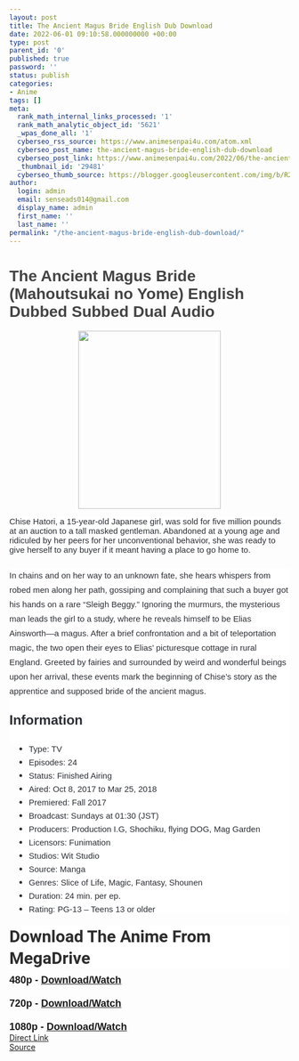 ```yaml
---
layout: post
title: The Ancient Magus Bride English Dub Download
date: 2022-06-01 09:10:58.000000000 +00:00
type: post
parent_id: '0'
published: true
password: ''
status: publish
categories:
- Anime
tags: []
meta:
  rank_math_internal_links_processed: '1'
  rank_math_analytic_object_id: '5621'
  _wpas_done_all: '1'
  cyberseo_rss_source: https://www.animesenpai4u.com/atom.xml
  cyberseo_post_name: the-ancient-magus-bride-english-dub-download
  cyberseo_post_link: https://www.animesenpai4u.com/2022/06/the-ancient-magus-bride-english-dub.html
  _thumbnail_id: '29481'
  cyberseo_thumb_source: https://blogger.googleusercontent.com/img/b/R29vZ2xl/AVvXsEjZ6He-TbtAe42T3Dgf2BZRyUZxACRhEpktxsW1Y40ghBEyWBjOL7mtzU1o-8vEa9VFgyfhdBlw0B358KNDUj8d0YPy50EQ03Ar1HIo2E3A07Sy4AL7Lrj8957E3Ya7KGB2b_FVdfH3TPU9DeZ12gI0XSHmOtACPq3QSigWWQFDwx8OQZC0tbbBSZ6J/s320/_chise_hatosi_-20220531-0001.jpg
author:
  login: admin
  email: senseads014@gmail.com
  display_name: admin
  first_name: ''
  last_name: ''
permalink: "/the-ancient-magus-bride-english-dub-download/"
---
```

<h1 style="text-align: left;"><span style="color: #444444; font-family: arial;">The Ancient Magus Bride (Mahoutsukai no Yome) English Dubbed Subbed Dual Audio</span></h1>
<div class="separator" style="clear: both; text-align: center;"><a href="https://blogger.googleusercontent.com/img/b/R29vZ2xl/AVvXsEjZ6He-TbtAe42T3Dgf2BZRyUZxACRhEpktxsW1Y40ghBEyWBjOL7mtzU1o-8vEa9VFgyfhdBlw0B358KNDUj8d0YPy50EQ03Ar1HIo2E3A07Sy4AL7Lrj8957E3Ya7KGB2b_FVdfH3TPU9DeZ12gI0XSHmOtACPq3QSigWWQFDwx8OQZC0tbbBSZ6J/s712/_chise_hatosi_-20220531-0001.jpg" style="margin-left: 1em; margin-right: 1em;"><span style="font-family: arial;"><img border="0" data-original-height="712" data-original-width="570" height="320" src="{{ site.baseurl }}/assets/2022/06/_chise_hatosi_-20220531-0001.jpg" width="256" /></span></a></div>
<p><span face="-apple-system, BlinkMacSystemFont, &quot;Segoe UI&quot;, Roboto, Oxygen, Oxygen-Sans, Ubuntu, Cantarell, &quot;Helvetica Neue&quot;, &quot;Open Sans&quot;, Arial, sans-serif" style="background-color: white; color: #2c2f34; font-family: arial; font-size: 15px;">Chise Hatori, a 15-year-old Japanese girl, was sold for five million pounds at an auction to a tall masked gentleman. Abandoned at a young age and ridiculed by her peers for her unconventional behavior, she was ready to give herself to any buyer if it meant having a place to go home to.</span>
<p style="background-color: white; border: 0px; box-sizing: border-box; color: #2c2f34; font-size: 15px; line-height: 26px; list-style: none; margin: 0px 0px 25px; outline: none; padding: 0px;"></p>
<p style="background-color: white; border: 0px; box-sizing: border-box; color: #2c2f34; font-size: 15px; line-height: 26px; list-style: none; margin: 0px; outline: none; padding: 0px;"><span style="font-family: arial;">In chains and on her way to an unknown fate, she hears whispers from robed men along her path, gossiping and complaining that such a buyer got his hands on a rare “Sleigh Beggy.” Ignoring the murmurs, the mysterious man leads the girl to a study, where he reveals himself to be Elias Ainsworth—a magus. After a brief confrontation and a bit of teleportation magic, the two open their eyes to Elias’ picturesque cottage in rural England. Greeted by fairies and surrounded by weird and wonderful beings upon her arrival, these events mark the beginning of Chise’s story as the apprentice and supposed bride of the ancient magus.&nbsp;</span></p>
<p style="background-color: white; border: 0px; box-sizing: border-box; color: #2c2f34; font-size: 15px; line-height: 26px; list-style: none; margin: 0px; outline: none; padding: 0px;"><span style="font-family: arial;"><br /></span></p>
<div style="background-color: white; border: 0px; box-sizing: border-box; color: #2c2f34; line-height: 26px; list-style: none; margin: 0px; outline: none; padding: 0px; text-align: left;"><span style="font-family: arial;"><b><span style="font-size: x-large;">Information</span></b><span style="font-size: 15px;">&nbsp;</span></span></div>
<p style="background-color: white; border: 0px; box-sizing: border-box; color: #2c2f34; font-size: 15px; line-height: 26px; list-style: none; margin: 0px; outline: none; padding: 0px;"><span style="font-family: arial;"><br /></span></p>
<ul style="background-color: white; border: 0px; box-sizing: border-box; color: #2c2f34; font-size: 15px; list-style: none; margin: 0px 0px 20px 20px; outline: none; padding: 0px 0px 0px 15px;">
<li style="border: 0px; box-sizing: border-box; list-style: none disc; margin: 0px 0px 5px; outline: none; padding: 0px;"><span style="font-family: arial;">Type: TV</span></li>
<li style="border: 0px; box-sizing: border-box; list-style: none disc; margin: 0px 0px 5px; outline: none; padding: 0px;"><span style="font-family: arial;">Episodes: 24</span></li>
<li style="border: 0px; box-sizing: border-box; list-style: none disc; margin: 0px 0px 5px; outline: none; padding: 0px;"><span style="font-family: arial;">Status: Finished Airing</span></li>
<li style="border: 0px; box-sizing: border-box; list-style: none disc; margin: 0px 0px 5px; outline: none; padding: 0px;"><span style="font-family: arial;">Aired: Oct 8, 2017 to Mar 25, 2018</span></li>
<li style="border: 0px; box-sizing: border-box; list-style: none disc; margin: 0px 0px 5px; outline: none; padding: 0px;"><span style="font-family: arial;">Premiered: Fall 2017</span></li>
<li style="border: 0px; box-sizing: border-box; list-style: none disc; margin: 0px 0px 5px; outline: none; padding: 0px;"><span style="font-family: arial;">Broadcast: Sundays at 01:30 (JST)</span></li>
<li style="border: 0px; box-sizing: border-box; list-style: none disc; margin: 0px 0px 5px; outline: none; padding: 0px;"><span style="font-family: arial;">Producers: Production I.G, Shochiku, flying DOG, Mag Garden</span></li>
<li style="border: 0px; box-sizing: border-box; list-style: none disc; margin: 0px 0px 5px; outline: none; padding: 0px;"><span style="font-family: arial;">Licensors: Funimation</span></li>
<li style="border: 0px; box-sizing: border-box; list-style: none disc; margin: 0px 0px 5px; outline: none; padding: 0px;"><span style="font-family: arial;">Studios: Wit Studio</span></li>
<li style="border: 0px; box-sizing: border-box; list-style: none disc; margin: 0px 0px 5px; outline: none; padding: 0px;"><span style="font-family: arial;">Source: Manga</span></li>
<li style="border: 0px; box-sizing: border-box; list-style: none disc; margin: 0px 0px 5px; outline: none; padding: 0px;"><span style="font-family: arial;">Genres: Slice of Life, Magic, Fantasy, Shounen</span></li>
<li style="border: 0px; box-sizing: border-box; list-style: none disc; margin: 0px 0px 5px; outline: none; padding: 0px;"><span style="font-family: arial;">Duration: 24 min. per ep.</span></li>
<li style="border: 0px; box-sizing: border-box; list-style: none disc; margin: 0px 0px 5px; outline: none; padding: 0px;"><span style="font-family: arial;">Rating: PG-13 – Teens 13 or older</span></li>
</ul>
<div>
<h2 style="background: 0px 0px rgb(255, 255, 255); border: 0px; box-sizing: border-box; color: #2d2d2d; font-family: roboto; font-size: 30px; line-height: 1.3; margin: 20px 0px 10px; outline: 0px; padding: 0px; vertical-align: baseline;">Download The Anime From MegaDrive</h2>
</div>
<div></div>
<div><span style="background: 0px 0px; border: 0px; font-family: arial; outline: 0px; padding: 0px; vertical-align: baseline;"><b><span style="font-size: large;">480p - <a href="https://mega.nz/folder/wvRBwa4S#rxDaYJ9z40ZMieOcMthfZw" target="_blank" rel="noopener">Download/Watch</a></span></b></span></div>
<div><span style="background: 0px 0px; border: 0px; font-family: arial; outline: 0px; padding: 0px; vertical-align: baseline;"><b><span style="font-size: large;"><br /></span></b></span></div>
<div><span style="background: 0px 0px; border: 0px; font-family: arial; outline: 0px; padding: 0px; vertical-align: baseline;"><b><span style="font-size: large;">720p - <a href="https://mega.nz/folder/wvRBwa4S#rxDaYJ9z40ZMieOcMthfZw" target="_blank" rel="noopener">Download/Watch</a></span></b></span></div>
<div><span style="background: 0px 0px; border: 0px; font-family: arial; outline: 0px; padding: 0px; vertical-align: baseline;"><b><span style="font-size: large;"><br /></span></b></span></div>
<div><span style="background: 0px 0px; border: 0px; font-family: arial; outline: 0px; padding: 0px; vertical-align: baseline;"><b><span style="font-size: large;">1080p - <a href="https://mega.nz/folder/wvRBwa4S#rxDaYJ9z40ZMieOcMthfZw" target="_blank" rel="noopener">Download/Watch</a></span></b></span></div>
<link rel="stylesheet" href="https://cdnjs.cloudflare.com/ajax/libs/font-awesome/4.7.0/css/font-awesome.min.css" />
<div class="divbtn"> <a href="https://handymansurrender.com/fihup8buzv?key=94550f7ce39444073321dde3b8782f97" class="btn"><i class="fa fa-download"></i> Direct Link</a> <br /><a href="https://www.animesenpai4u.com/2022/06/the-ancient-magus-bride-english-dub.html">Source</a> </div>
